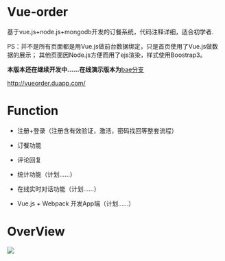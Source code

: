 # Vue-order

基于vue.js+node.js+mongodb开发的订餐系统，代码注释详细，适合初学者.


PS：并不是所有页面都是用Vue.js做前台数据绑定，只是首页使用了Vue.js做数据的展示；
其他页面因Node.js方便而用了ejs渲染，样式使用Boostrap3。

**本版本还在继续开发中……在线演示版本为**[bae分支](https://github.com/giscafer/Vue-order/tree/bae)

<a href="http://vueorder.duapp.com/" target="_blank">http://vueorder.duapp.com/</a>



# Function

 - 注册+登录（注册含有效验证，激活，密码找回等整套流程）

 - 订餐功能
 
 - 评论回复

 - 统计功能（计划……）

 - 在线实时对话功能（计划……）

 - Vue.js + Webpack 开发App端（计划……）
 
# OverView

![][1]

[1]: https://github.com/giscafer/Vue-order/blob/master/src/assets/overview1.0.png